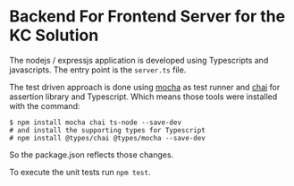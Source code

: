 # Backend For Frontend Server for the  KC Solution

The nodejs / expressjs application is developed using Typescripts and javascripts. The entry point is the `server.ts` file.

The test driven approach is done using [mocha](https://mochajs.org/) as test runner and [chai](https://www.chaijs.com) for assertion library and Typescript. Which means those tools were installed with the command:
```
$ npm install mocha chai ts-node --save-dev
# and install the supporting types for Typescript
# npm install @types/chai @types/mocha --save-dev
```
So the package.json reflects those changes.

To execute the unit tests run `npm test`.

